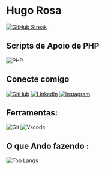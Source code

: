 <h1>
  Hugo Rosa
</h1>

[![GitHub Streak](https://streak-stats.demolab.com/?user=hugors&theme=bear&background=000&border=30A3DC&dates=FFF)](https://git.io/streak-stats)

## Scripts de Apoio de PHP
![PHP](https://img.shields.io/badge/PHP-777BB4?style=for-the-badge&logo=php&logoColor=white)


## Conecte comigo

[![GitHub](https://img.shields.io/badge/GitHub-100000?style=for-the-badge&logo=github&logoColor=white)](https://github.com/hugors)
[![LinkedIn](https://img.shields.io/badge/LinkedIn-0077B5?style=for-the-badge&logo=linkedin&logoColor=white)](https://www.linkedin.com/in/hugoluizrosa/)
[![Instagram](https://img.shields.io/badge/-Instagram-%23E4405F?style=for-the-badge&logo=instagram&logoColor=white)](https://www.instagram.com/hugorosa/)


## Ferramentas:

![Git](https://img.shields.io/badge/GIT-E44C30?style=for-the-badge&logo=git&logoColor=white)
![Vscode](https://img.shields.io/badge/Vscode-007ACC?style=for-the-badge&logo=visual-studio-code&logoColor=white)


## O que Ando fazendo :

![Top Langs](https://github-readme-stats-git-masterrstaa-rickstaa.vercel.app/api/top-langs/?username=hugors&layout=compact&bg_color=000&border_color=30A3DC&title_color=E94D5F&text_color=FFF)


